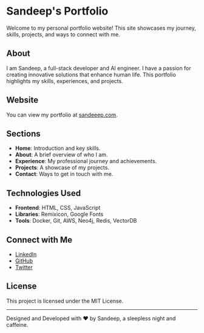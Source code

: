 # Sandeep's Portfolio

Welcome to my personal portfolio website! This site showcases my journey, skills, projects, and ways to connect with me.

## About

I am Sandeep, a full-stack developer and AI engineer. I have a passion for creating innovative solutions that enhance human life. This portfolio highlights my skills, experiences, and projects.

## Website

You can view my portfolio at [sandeeep.com](https://sandeeep.com).

## Sections

- **Home**: Introduction and key skills.
- **About**: A brief overview of who I am.
- **Experience**: My professional journey and achievements.
- **Projects**: A showcase of my projects.
- **Contact**: Ways to get in touch with me.

## Technologies Used

- **Frontend**: HTML, CSS, JavaScript
- **Libraries**: Remixicon, Google Fonts
- **Tools**: Docker, Git, AWS, Neo4j, Redis, VectorDB

## Connect with Me

- [LinkedIn](https://www.linkedin.com/in/sandeep-chakraborty-293380317/)
- [GitHub](https://github.com/sandeep-chakraborty)
- [Twitter](https://x.com/isitsandeep)

## License

This project is licensed under the MIT License.

---

Designed and Developed with ❤️ by Sandeep, a sleepless night and caffeine.